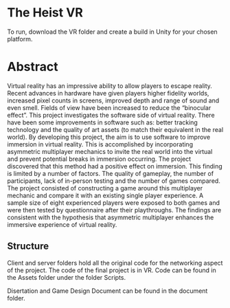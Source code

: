 # The Heist VR
 
To run, download the VR folder and create a build in Unity for your chosen platform.

# Abstract

Virtual reality has an impressive ability to allow players to escape reality. Recent advances in 
hardware have given players higher fidelity worlds, increased pixel counts in screens, improved 
depth and range of sound and even smell. Fields of view have been increased to reduce the 
“binocular effect”. This project investigates the software side of virtual reality.
There have been some improvements in software such as: better tracking technology and the
quality of art assets (to match their equivalent in the real world). 
By developing this project, the aim is to use software to improve immersion in virtual reality. 
This is accomplished by incorporating asymmetric multiplayer mechanics to invite the real 
world into the virtual and prevent potential breaks in immersion occurring. The project 
discovered that this method had a positive effect on immersion.
This finding is limited by a number of factors. The quality of gameplay, the number of 
participants, lack of in-person testing and the number of games compared.
The project consisted of constructing a game around this multiplayer mechanic and compare it 
with an existing single player experience. A sample size of eight experienced players were 
exposed to both games and were then tested by questionnaire after their playthroughs.
The findings are consistent with the hypothesis that asymmetric multiplayer enhances the 
immersive experience of virtual reality. 

## Structure

Client and server folders hold all the original code for the networking aspect of the project. The code of the final project is in VR. Code can be found in the Assets folder under 
the folder Scripts. 

Disertation and Game Design Document can be found in the document folder.
